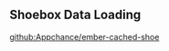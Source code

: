 ## Shoebox Data Loading 

[github:Appchance/ember-cached-shoe](https://github.com/Appchance/ember-cached-shoe)
